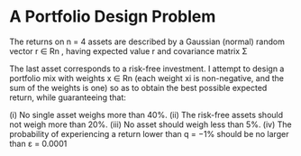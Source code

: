 # A Portfolio Design Problem
The returns on n = 4 assets are described by a Gaussian (normal) random vector r ∈ Rn , having expected value r and covariance matrix Σ

The last asset corresponds to a risk-free investment. I attempt to design a portfolio mix with weights x ∈ Rn (each weight xi is non-negative, and the sum of the weights is one) so as to obtain the best possible expected return, while guaranteeing that:

(i) No single asset weighs more than 40%.
(ii) The risk-free assets should not weigh more than 20%.
(iii) No asset should weigh less than 5%.
(iv) The probability of experiencing a return lower than q = −1% should be no larger than ε = 0.0001
